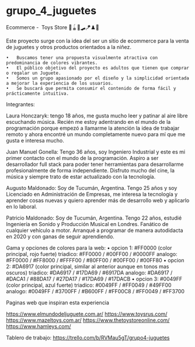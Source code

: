 # grupo_4_juguetes
Ecommerce -  Toys Store  🧸🪀🥏🛹🪁♟️🧩

Este proyecto surge con la idea del ser un sitio de ecommerce para la venta de juguetes y otros productos orientados a la niñez.

	•	Buscamos tener una propuesta visualmente atractiva con predominancia de colores vibrantes.
	•	El público objetivo del proyecto es adultos que tienen que comprar o regalar un Juguete. 
	•	Somos un grupo apasionado por el diseño y la simplicidad orientada a mejorar la experiencia de los usuarios.
	•	Se buscará que permita consumir el contenido de forma fácil y prácticamente intuitiva.

Integrantes:

Laura Honczaryk: tengo 18 años, me gusta mucho leer y patinar al aire libre escuchando música. Recién me estoy adentrando en el mundo de la programación porque empezó a llamarme la atención la idea de trabajar remoto y ahora encontré un mundo completamente nuevo para mí que me gusta e interesa mucho.

Juan Manuel Gonella: Tengo 36 años, soy Ingeniero Industrial y este es mi primer contacto con el mundo de la programación. Aspiro a ser desarrollador full stack para poder tener herramientas para desarrollarme profesionalmente de forma independiente. Disfruto mucho del cine, la música y siempre trato de estar actualizado con la tecnología.

Augusto Maldonado: Soy de Tucumán, Argentina. Tengo 25 años y soy Licenciado en Administración de Empresas, me interesa la tecnología y aprender cosas nuevas y quiero aprender más de desarrollo web y aplicarlo en lo laboral.

Patricio Maldonado: Soy de Tucumán, Argentina. Tengo 22 años, estudié Ingeniería en Sonido y Producción Musical en Londres. Fanático de cualquier vehículo a motor. Arranqué a programar de manera autodidacta en 2020 y con ganas de seguir aprendiendo.

Gama y opciones de colores para la web:
	•	opcion 1: #FF0000 (color principal, rojo fuerte) triadico: #FF0000 / #00FF00 / #0000FF analogo: #FF0000 / #FF8000 / #FFFF00 / #80FF00 / #00FF00 / #00FF80
	•	opcion 2: #DA6917 (color principal, similar al anterior aunque en tonos mas oscuros) triadico: #DA6917 / #17DA69 / #6917DA analogo: #DA6917 / #DACA1 / #88DA17 / #27DA17 / #17DA69 / #17DACB
	•	opcion 3: #0049FF (color principal, azul fuerte) triadico: #0049FF / #FF0049 / #49FF00 analogo: #0049FF / #3700FF / #B600FF / #FF00C8 / #FF0049 / #FF3700

Paginas web que inspiran esta experiencia

https://www.elmundodeljuguete.com.ar/
https://www.toysrus.com/
https://www.mazeltoys.com.ar/
https://www.thetoystoreonline.com/
https://www.hamleys.com/


Tablero de trabajo:
https://trello.com/b/RVMau5gT/grupo4-juguetes